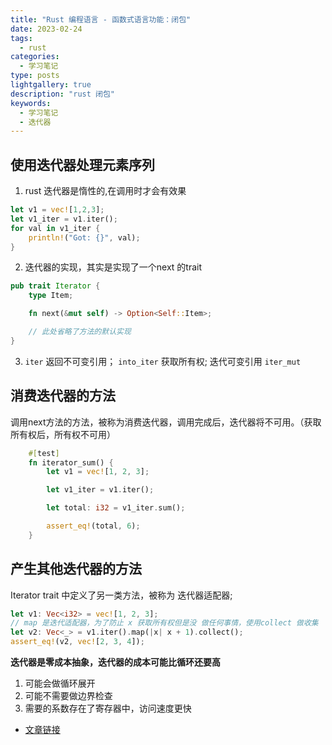 ```yaml
---
title: "Rust 编程语言 - 函数式语言功能：闭包"
date: 2023-02-24
tags:
  - rust
categories:
  - 学习笔记
type: posts
lightgallery: true
description: "rust 闭包"
keywords: 
  - 学习笔记
  - 迭代器
---
```


## 使用迭代器处理元素序列

1. rust 迭代器是惰性的,在调用时才会有效果
```rust
let v1 = vec![1,2,3];
let v1_iter = v1.iter();
for val in v1_iter {
    println!("Got: {}", val);
}
```

2. 迭代器的实现，其实是实现了一个next 的trait
```rust
pub trait Iterator {
    type Item;

    fn next(&mut self) -> Option<Self::Item>;

    // 此处省略了方法的默认实现
}
```
3. `iter` 返回不可变引用； `into_iter` 获取所有权; 迭代可变引用 `iter_mut`

## 消费迭代器的方法

调用next方法的方法，被称为消费迭代器，调用完成后，迭代器将不可用。（获取所有权后，所有权不可用）
```rust
    #[test]
    fn iterator_sum() {
        let v1 = vec![1, 2, 3];

        let v1_iter = v1.iter();

        let total: i32 = v1_iter.sum();

        assert_eq!(total, 6);
    }
```

## 产生其他迭代器的方法

Iterator trait 中定义了另一类方法，被称为 迭代器适配器;

```rust
let v1: Vec<i32> = vec![1, 2, 3];
// map 是迭代适配器，为了防止 x 获取所有权但是没 做任何事情，使用collect 做收集
let v2: Vec<_> = v1.iter().map(|x| x + 1).collect();
assert_eq!(v2, vec![2, 3, 4]);
```

**迭代器是零成本抽象，迭代器的成本可能比循环还要高**
1. 可能会做循环展开
2. 可能不需要做边界检查
3. 需要的系数存在了寄存器中，访问速度更快


- [文章链接](https://kaisery.github.io/trpl-zh-cn/ch13-02-iterators.html)